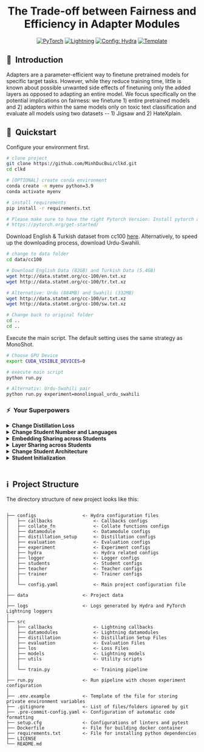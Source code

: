 <div align="center">

# The Trade-off between Fairness and Efficiency in Adapter Modules

<a href="https://pytorch.org/get-started/locally/"><img alt="PyTorch" src="https://img.shields.io/badge/PyTorch-ee4c2c?logo=pytorch&logoColor=white"></a>
<a href="https://pytorchlightning.ai/"><img alt="Lightning" src="https://img.shields.io/badge/-Lightning-792ee5?logo=pytorchlightning&logoColor=white"></a>
<a href="https://hydra.cc/"><img alt="Config: Hydra" src="https://img.shields.io/badge/Config-Hydra-89b8cd"></a>
<a href="https://github.com/ashleve/lightning-hydra-template"><img alt="Template" src="https://img.shields.io/badge/-Lightning--Hydra--Template-017F2F?style=flat&logo=github&labelColor=gray"></a><br>

</div>

## 📌&nbsp;&nbsp;Introduction
Adapters are a parameter-efficient way to finetune pretrained models for specific target tasks. However, while they reduce training time, little is known about possible unwanted side effects of finetuning only the added layers as opposed to adapting an entire model. We focus specifically on the potential implications on fairness: we finetune 1) entire pretrained models and 2) adapters within the same models only on toxic text classification and evaluate all  models using two datasets -- 1) Jigsaw and 2) HateXplain.

## 🚀&nbsp;&nbsp;Quickstart

Configure your environment first.

```bash
# clone project
git clone https://github.com/MinhDucBui/clkd.git
cd clkd

# [OPTIONAL] create conda environment
conda create -n myenv python=3.9
conda activate myenv

# install requirements
pip install -r requirements.txt

# Please make sure to have the right Pytorch Version: Install pytorch according to instructions
# https://pytorch.org/get-started/
```

Download English & Turkish dataset from cc100 [here](https://data.statmt.org/cc-100/). Alternatively, to speed up the downloading process, download Urdu-Swahili.
```bash
# change to data folder
cd data/cc100

# Download English Data (82GB) and Turkish Data (5.4GB)
wget http://data.statmt.org/cc-100/en.txt.xz
wget http://data.statmt.org/cc-100/tr.txt.xz

# Alternative: Urdu (884MB) and Swahili (332MB)
wget http://data.statmt.org/cc-100/ur.txt.xz
wget http://data.statmt.org/cc-100/sw.txt.xz

# Change back to original folder
cd ..
cd ..

```

Execute the main script. The default setting uses the same strategy as MonoShot.
```bash
# Choose GPU Device
export CUDA_VISIBLE_DEVICES=0

# execute main script
python run.py

# Alternativ: Urdu-Swahili pair
python run.py experiment=monolingual_urdu_swahili
```

### ⚡&nbsp;&nbsp;Your Superpowers

<details>
<summary><b>Change Distillation Loss</b></summary>

> Hydra allows you to easily overwrite any parameter defined in your config. See students/individuals/loss for all loss functions.

```bash
python run.py students/individual/loss=monoalignment
```

To contruct your own distillation loss, we provide [bass losses](https://github.com/MinhDucBui/clkd/tree/main/configs/students/individual/loss/base_loss), that can be used to construct the final loss. Furthermore, we provide all distillation losses used in this thesis [here](https://github.com/MinhDucBui/clkd/tree/main/configs/students/individual/loss).
  
Example of constucting the distillation loss from the MLM loss and logit distillation with CE loss with equal weighting.
  

```
_target_: src.loss.loss.GeneralLoss
defaults:
  - base_loss@base_loss.mlm: mlm.yaml
  - base_loss@base_loss.softtargets_ce: softtargets_ce.yaml

base_loss:
  softtargets_ce:
    temperature: 4.0

loss_weighting:
  mlm: 0.5
  softtargets_ce: 0.5
```
  
  
</details>

<details>
<summary><b>Change Student Number and Languages</b></summary>

> We constructed some default configs for different scenarios:

```bash
# monolingual setting with english-turkish language pair
python train.py experiment=monolingual

# monolingual setting with english-basque language pair
python train.py experiment=monolingual_eu

# monolingual setting with english-turkish language pair
python train.py experiment=monolingual_sw

# monolingual setting with english-turkish language pair
python train.py experiment=monolingual_ur

# bilingual setting with english-turkish language pair
python train.py experiment=monolingual_bilingual
```

To construct a custom setting, please see the documentation [here](https://github.com/MinhDucBui/clkd/blob/main/configs/experiment/monolingual.yaml).

</details>

<details>
<summary><b>Embedding Sharing across Students</b></summary>

```bash
# Share language embeddings only in each student, not across students.
python run.py students.embed_sharing="in_each_model" 
```
To construct a custom setting, please see the documentation [here](https://github.com/MinhDucBui/clkd/blob/main/configs/experiment/monolingual.yaml).

  
</details>

<details>
<summary><b>Layer Sharing across Students</b></summary>

Please see the documentation [here](https://github.com/MinhDucBui/clkd/blob/main/configs/students/default.yaml#L4-L10).

  
</details>

<details>
<summary><b>Change Student Architecture</b></summary>

```bash
# Use the same architecture as the teacher
python run.py students/individual/model=from_teacher
```
More architectures can be found [here](https://github.com/MinhDucBui/clkd/tree/main/configs/students/individual/model).   

</details>


<details>
<summary><b>Student Initialization</b></summary>
  
> Default uses weights from the teacher.  
```bash
# Randomly Initialize Embedding Weights
python run.py students.individual.model.weights_from_teacher.embeddings=False
  
# Randomly Initialize Layer Weights
python run.py students.individual.model.weights_from_teacher.transformer_blocks=False
```

</details>

<br>

## ℹ️&nbsp;&nbsp;Project Structure
The directory structure of new project looks like this:
```

├── configs                 <- Hydra configuration files
│   ├── callbacks               <- Callbacks configs
│   ├── collate_fn              <- Collate functions configs
│   ├── datamodule              <- Datamodule configs
│   ├── distillation_setup      <- Distillation configs
│   ├── evaluation              <- Evaluation configs
│   ├── experiment              <- Experiment configs
│   ├── hydra                   <- Hydra related configs
│   ├── logger                  <- Logger configs
│   ├── students                <- Student configs
│   ├── teacher                 <- Teacher configs
│   ├── trainer                 <- Trainer configs
│   │
│   └── config.yaml             <- Main project configuration file
│
├── data                    <- Project data
│
├── logs                    <- Logs generated by Hydra and PyTorch Lightning loggers
│
├── src
│   ├── callbacks               <- Lightning callbacks
│   ├── datamodules             <- Lightning datamodules
│   ├── distillation            <- Distillation Setup Files
│   ├── evaluation              <- Evaluation Files
│   ├── los                     <- Loss Files
│   ├── models                  <- Lightning models
│   ├── utils                   <- Utility scripts
│   │
│   └── train.py                <- Training pipeline
│
├── run.py                  <- Run pipeline with chosen experiment configuration
│
├── .env.example            <- Template of the file for storing private environment variables
├── .gitignore              <- List of files/folders ignored by git
├── .pre-commit-config.yaml <- Configuration of automatic code formatting
├── setup.cfg               <- Configurations of linters and pytest
├── Dockerfile              <- File for building docker container
├── requirements.txt        <- File for installing python dependencies
├── LICENSE
└── README.md
```
<br>

